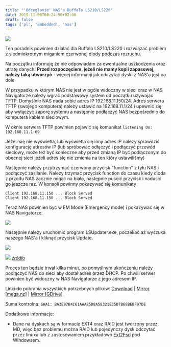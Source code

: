 ```yaml
---
title: "'Odceglanie' NAS'a Buffalo LS210/LS220"
date: 2019-11-06T00:24:56+02:00
draft: false
tags: ['pl', 'embedded', 'nas']
---
```


![](https://i.issei.space/lu47v.png)

Ten poradnik powinien działać dla Buffalo LS210/LS220 i rozwiązać problem z siedmiokrotnym miganiem czerwonej diody podczas rozruchu.

Na początku informuję że nie odpowiadam za ewentualne uszkodzenia oraz utratę danych! **Przed rozpoczęciem, jeżeli nie mamy kopii zapasowej, należy taką utworzyć** - więcej informacji jak odczytać dyski z NAS'a jest na dole

W przypadku w którym NAS nie jest w ogóle widoczny w sieci oraz w NAS Navigatorze należy wgrać podstawowy system od początku używając TFTP. Domyślnie NAS nada sobie adres IP 192.168.11.150/24\. Adres serwera TFTP (swojego komputera) należy ustawić na 192.168.11.1/24 i upewnić się aby wyłączyć zaporę systemu a następnie podłączyć NAS bezpośrednio do komputera kablem sieciowym.

W oknie serwera TFTP powinien pojawić się komunikat `listening On: 192.168.11.1:69`

Jeżeli się nie wyświetla, lub wyświetla się inny adres IP należy sprawdzić konfigurację adresów IP (lub spróbować odłączyć i podłączyć przewód sieciowy, może też być konieczne aby przed zmianą IP być podłączonym do obecnej sieci jeżeli adres się nie zmienia na ten który ustawiliśmy)

Następnie należy przytrzymać czerwony przycisk "function" z tyłu NAS i podłączyć zasilanie. Należy trzymać przycisk function do czasu kiedy dioda z przodu NAS zacznie migać na biało, następnie puścić przycisk i nadusić go jeszcze raz. W konsoli powinny pokazywać się komunikaty

`Client 192.168.11.150 ... Block Served`  
`Client 192.168.11.150 ... Block Served`

Teraz NAS powinien być w EM Mode (Emergency mode) i pokazywać się w NAS Navigatorze.

![](https://i.issei.space/ai389.jpg)

Następnie należy uruchomić program LSUpdater.exe, poczekać aż wyszuka naszego NAS'a i kliknąć przycisk Update.

![](https://i.issei.space/yp3di.png)

![](https://i.issei.space/8x00q.png) _[źródło](http://commonmanrants.blogspot.com/2014/01/buffalo-linkstation-partition-not-found.html)_

Proces ten będzie trwał kilka minut, po pomyślnym ukończeniu należy podłączyć NAS do sieci aby dostał adres przez DHCP. Po chwili serwer powinien być widoczny w NAS Navigatorze z jego adresem IP.

Linki do pobrania wszystkich potrzebnych plików: [Download](https://files.s2.issei.space/blog/Buffalo_ls2xx_recovery.zip) | [Mirror [mega.nz]](https://mega.nz/#!SRczCaxC!zZGums_mUh5XQUXvyBnLmz7GAaAZKwwJhxtsj87n0Mw) | [Mirror [GDrive]](https://drive.google.com/file/d/1jv4Rsm0fKDjrGTUyFFXdOGSFcFRLr43F/view?usp=sharing)

Suma kontrolna: `SHA1: BA3E87B4C61AAA85D8A58321E35D7B68BEBF97DE`

Dodatkowe informacje:

*   Dane na dyskach są w formacie EXT4 oraz RAID jest tworzony przez MD, więc bez problemu można RAID lub pojedynczy dysk odczytać przez linuxa lub z zastosowaniem przykładowo [Ext2Fsd](http://www.ext2fsd.com/) pod Windowsem.


